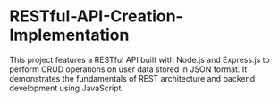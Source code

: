 # RESTful-API-Creation-Implementation
This project features a RESTful API built with Node.js and Express.js to perform CRUD operations on user data stored in JSON format. It demonstrates the fundamentals of REST architecture and backend development using JavaScript.
